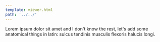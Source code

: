 ```yaml
---
template: viewer.html
path: '../../'
---
```


Lorem ipsum dolor sit amet and I don't know the rest, let's add some anatomical things in latin: sulcus tendinis musculis flexoris halucis longi.